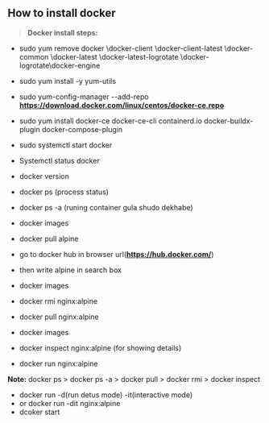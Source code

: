 ## How to install docker

> **Docker install steps:**
- sudo yum remove docker \docker-client \docker-client-latest \docker-common \docker-latest \docker-latest-logrotate \docker-logrotate\docker-engine
- sudo yum install -y yum-utils
- sudo yum-config-manager --add-repo **https://download.docker.com/linux/centos/docker-ce.repo**
- sudo yum install docker-ce docker-ce-cli containerd.io docker-buildx-plugin docker-compose-plugin
- sudo systemctl start docker

- Systemctl status docker
-  docker version
- docker ps  (process status)
- docker ps -a (runing container gula shudo dekhabe)
- docker images
- docker pull alpine
- go to docker hub in browser url(**https://hub.docker.com/**)
- then write  alpine  in search box

- docker images
- docker rmi nginx:alpine
- docker pull nginx:alpine
- docker images
- docker inspect nginx:alpine (for showing details)
- docker run nginx:alpine 

**Note:** docker ps > docker ps -a > docker pull > docker rmi > docker inspect

- docker run -d(run detus mode) -it(interactive mode)
- or docker run -dit nginx:alpine
- dcoker start 
